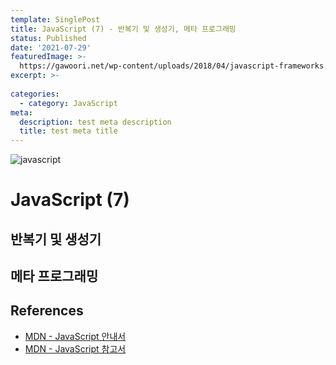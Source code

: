 ```yaml
---
template: SinglePost
title: JavaScript (7) - 반복기 및 생성기, 메타 프로그래밍
status: Published
date: '2021-07-29'
featuredImage: >-
  https://gawoori.net/wp-content/uploads/2018/04/javascript-frameworks.jpg
excerpt: >-
  
categories:
  - category: JavaScript
meta:
  description: test meta description
  title: test meta title
---
```


![javascript](https://gawoori.net/wp-content/uploads/2018/04/javascript-frameworks.jpg)


# JavaScript (7)
## 반복기 및 생성기
## 메타 프로그래밍






## References

- [MDN - JavaScript 안내서](https://developer.mozilla.org/ko/docs/Web/JavaScript/Guide)
- [MDN - JavaScript 참고서](https://developer.mozilla.org/ko/docs/Web/JavaScript/Reference)
